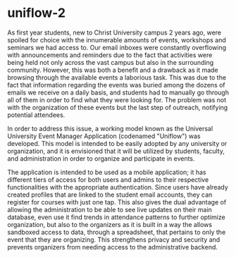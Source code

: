 # uniflow-2
As first year students, new to Christ University campus 2 years ago, were spoiled for choice with the innumerable amounts of events, workshops and seminars we had access to. Our email inboxes were constantly overflowing with announcements and reminders due to the fact that activities were being held not only across the vast campus but also in the surrounding community. However, this was both a benefit and a drawback as it made browsing through the available events a laborious task. This was due to the fact that information regarding the events was buried among the dozens of emails we receive on a daily basis, and students had to manually go through all of them in order to find what they were looking for. The problem was not with the organization of these events but the last step of outreach, notifying potential attendees.

In order to address this issue, a working model known as the Universal University Event Manager Application (codenamed "Uniflow") was developed. This model is intended to be easily adopted by any university or organization, and it is envisioned that it will be utilized by students, faculty, and administration in order to organize and participate in events. 

The application is intended to be used as a mobile application; it has different tiers of access for both users and admins to their respective functionalities with the appropriate authentication. Since users have already created profiles that are linked to the student email accounts, they can register for courses with just one tap. This also gives the dual advantage of allowing the administration to be able to see live updates on their main database, even use it find trends in attendance patterns to further optimize organization,  but also to the organizers as it is built in a way the allows sandboxed access to data, through a spreadsheet, that pertains to only the event that they are organizing. This strengthens privacy and security and prevents organizers from needing access to the administrative backend. 
